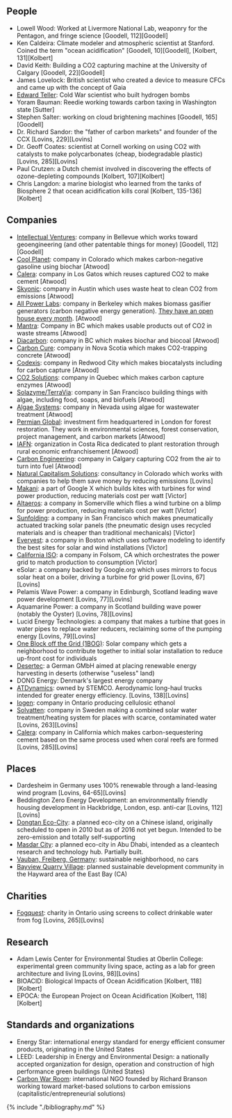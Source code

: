 ## People
* Lowell Wood: Worked at Livermore National Lab, weaponry for the Pentagon, and fringe science [Goodell, 112][Goodell]
* Ken Caldeira: Climate modeler and atmospheric scientist at Stanford. Coined the term "ocean acidification" [Goodell, 10][Goodell], [Kolbert, 131][Kolbert]
* David Keith: Building a CO2 capturing machine at the University of Calgary [Goodell, 22][Goodell]
* James Lovelock: British scientist who created a device to measure CFCs and came up with the concept of Gaia
* [Edward Teller](https://en.wikipedia.org/wiki/Edward_Teller): Cold War scientist who built hydrogen bombs
* Yoram Bauman: Reedie working towards carbon taxing in Washington state [Sutter]
* Stephen Salter: working on cloud brightening machines [Goodell, 165][Goodell]
* Dr. Richard Sandor: the "father of carbon markets" and founder of the CCX [Lovins, 229][Lovins]
* Dr. Geoff Coates: scientist at Cornell working on using CO2 with catalysts to make polycarbonates (cheap, biodegradable plastic) [Lovins, 285][Lovins]
* Paul Crutzen: a Dutch chemist involved in discovering the effects of ozone-depleting compounds [Kolbert, 107][Kolbert]
* Chris Langdon: a marine biologist who learned from the tanks of Biosphere 2 that ocean acidification kills coral [Kolbert, 135-136][Kolbert]

## Companies
* [Intellectual Ventures](http://www.intellectualventures.com/): company in Bellevue which works toward geoengineering (and other patentable things for money) [Goodell, 112][Goodell]
* [Cool Planet](http://www.coolplanet.com/): company in Colorado which makes carbon-negative gasoline using biochar [Atwood]
* [Calera](http://calera.com/): company in Los Gatos which reuses captured CO2 to make cement [Atwood]
* [Skyonic](http://skyonic.com/): company in Austin which uses waste heat to clean CO2 from emissions [Atwood]
* [All Power Labs](http://www.allpowerlabs.com/): company in Berkeley which makes biomass gasifier generators (carbon negative energy generation). [They have an open house every month](http://www.eventbrite.com/e/biomass-powered-open-house-registration-19019972249). [Atwood]
* [Mantra](http://mantraenergy.com/mantra-energy/technology/): Company in BC which makes usable products out of CO2 in waste streams [Atwood]
* [Diacarbon](http://www.diacarbon.com/bi): company in BC which makes biochar and biocoal [Atwood]
* [Carbon Cure](http://carboncure.com/): company in Nova Scotia which makes CO2-trapping concrete [Atwood]
* [Codexis](http://www.codexis.com/): company in Redwood City which makes biocatalysts including for carbon capture [Atwood]
* [CO2 Solutions](http://www.co2solutions.com/en): company in Quebec which makes carbon capture enzymes [Atwood]
* [Solazyme/TerraVia](http://solazyme.com/): company in San Francisco building things with algae, including food, soaps, and biofuels [Atwood]
* [Algae Systems](http://algaesystems.com/): company in Nevada using algae for wastewater treatment [Atwood]
* [Permian Global](http://permianglobal.com/en): investment firm headquartered in London for forest restoration. They work in environmental sciences, forest conservation, project management, and carbon markets [Atwood]
* [IAFN](http://www.analogforestry.org/): organization in Costa Rica dedicated to plant restoration through rural economic enfranchisement [Atwood]
* [Carbon Engineering](http://carbonengineering.com/): company in Calgary capturing CO2 from the air to turn into fuel [Atwood]
* [Natural Capitalism Solutions](http://natcapsolutions.org/): consultancy in Colorado which works with companies to help them save money by reducing emissions [Lovins]
* [Makani](http://www.google.com/makani/): a part of Google X which builds kites with turbines for wind power production, reducing materials cost per watt [Victor]
* [Altaeros](http://www.altaerosenergies.com/): a company in Somerville which flies a wind turbine on a blimp for power production, reducing materials cost per watt [Victor]
* [Sunfolding](http://www.sunfolding.com/): a company in San Francisco which makes pneumatically actuated tracking solar panels (the pneumatic design uses recycled materials and is cheaper than traditional mechanicals) [Victor]
* [Evervest](http://www.evervest.co/): a company in Boston which uses software modeling to identify the best sites for solar and wind installations [Victor]
* [California ISO](http://www.caiso.com/Pages/default.aspx): a company in Folsom, CA which orchestrates the power grid to match production to consumption [Victor]
* eSolar: a company backed by Google.org which uses mirrors to focus solar heat on a boiler, driving a turbine for grid power [Lovins, 67][Lovins]
* Pelamis Wave Power: a company in Edinburgh, Scotland leading wave power development [Lovins, 77][Lovins]
* Aquamarine Power: a company in Scotland building wave power (notably the Oyster) [Lovins, 78][Lovins]
* Lucid Energy Technologies: a company that makes a turbine that goes in water pipes to replace water reducers, reclaiming some of the pumping energy [Lovins, 79][Lovins]
* [One Block off the Grid (1BOG)](https://en.wikipedia.org/wiki/One_Block_Off_the_Grid): Solar company which gets a neighborhood to contribute together to initial solar installation to reduce up-front cost for individuals
* [Desertec](http://www.desertec.org/): a German GMbH aimed at placing renewable energy harvesting in deserts (otherwise "useless" land)
* DONG Energy: Denmark's largest energy company
* [ATDynamics](http://www.stemco.com/products/innovative-tire-mileage-solutions/aerodynamic-devices/): owned by STEMCO. Aerodynamic long-haul trucks intended for greater energy efficiency. [Lovins, 138][Lovins]
* [Iogen](http://www.iogen.ca/): company in Ontario producing cellulosic ethanol
* [Solvatten](http://www.solvatten.se/): company in Sweden making a combined solar water treatment/heating system for places with scarce, contaminated water [Lovins, 263][Lovins]
* [Calera](http://www.calera.com/): company in California which makes carbon-sequestering cement based on the same process used when coral reefs are formed [Lovins, 285][Lovins]

## Places
* Dardesheim in Germany uses 100% renewable through a land-leasing wind program [Lovins, 64-65][Lovins]
* Beddington Zero Energy Development: an environmentally friendly housing development in Hackbridge, London, esp. anti-car [Lovins, 112][Lovins]
* [Dongtan Eco-City](https://en.wikipedia.org/wiki/Dongtan): a planned eco-city on a Chinese island, originally scheduled to open in 2010 but as of 2016 not yet begun. Intended to be zero-emission and totally self-supporting
* [Masdar City](https://en.wikipedia.org/wiki/Masdar_City): a planned eco-city in Abu Dhabi, intended as a cleantech research and technology hub. Partially built.
* [Vauban, Freiberg, Germany](https://en.wikipedia.org/wiki/Vauban,_Freiburg): sustainable neighborhood, no cars
* [Bayview Quarry Village](http://www.bayviewvillage.us/about_us/index.html): planned sustainable development community in the Hayward area of the East Bay (CA)

## Charities
* [Fogquest](http://www.fogquest.org/): charity in Ontario using screens to collect drinkable water from fog [Lovins, 265][Lovins]

## Research
* Adam Lewis Center for Environmental Studies at Oberlin College: experimental green community living space, acting as a lab for green architecture and living [Lovins, 98][Lovins]
* BIOACID: Biological Impacts of Ocean Acidification [Kolbert, 118][Kolbert]
* EPOCA: the European Project on Ocean Acidification [Kolbert, 118][Kolbert]

## Standards and organizations
* Energy Star: international energy standard for energy efficient consumer products, originating in the United States
* LEED: Leadership in Energy and Environmental Design: a nationally accepted organization for design, operation and construction of high performance green buildings (United States)
* [Carbon War Room](http://carbonwarroom.com/): international NGO founded by Richard Branson working toward market-based solutions to carbon emissions (capitalistic/entrepreneurial solutions)

{% include "./bibliography.md" %}

